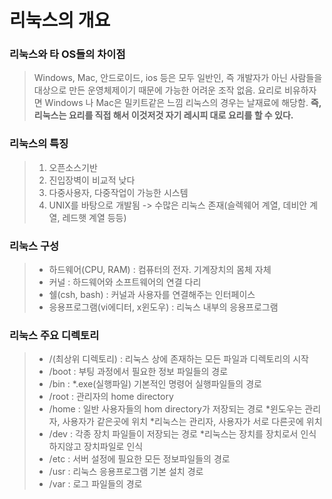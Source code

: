 # 리눅스의 개요

 ### 리눅스와 타 OS들의 차이점
 >Windows, Mac, 안드로이드, ios 등은 모두 일반인, 즉 개발자가 아닌 사람들을 대상으로 만든 운영체제이기
때문에 가능한 어려운 조작 없음.
>요리로 비유하자면 Windows 나 Mac은 밀키트같은 느낌
리눅스의 경우는 날재료에 해당함.
>__즉, 리눅스는 요리를 직접 해서 이것저것 자기 레시피 대로 요리를 할 수 있다.__


### 리눅스의 특징
> 1. 오픈소스기반
> 2. 진입장벽이 비교적 낮다
> 3. 다중사용자, 다중작업이 가능한 시스템
> 4. UNIX를 바탕으로 개발됨 -> 수많은 리눅스 존재(슬렉웨어 계열, 데비안 계열, 레드햇 계열 등등)

### 리눅스 구성

>- 하드웨어(CPU, RAM) : 컴퓨터의 전자. 기계장치의 몸체 자체
>- 커널 : 하드웨어와 소프트웨어의 연결 다리
>- 쉘(csh, bash) : 커널과 사용자를 연결해주는 인터페이스
>- 응용프로그램(vi에디터, x윈도우) : 리눅스 내부의 응용프로그램

### 리눅스 주요 디렉토리
> - /(최상위 디렉토리) : 리눅스 상에 존재하는 모든 파일과 디렉토리의 시작
> - /boot : 부팅 과정에서 필요한 정보 파일들의 경로
> - /bin : *.exe(실행파일)
기본적인 명령어 실행파일들의 경로
> - /root : 관리자의 home directory
> - /home : 일반 사용자들의 hom directory가 저장되는 경로
 *윈도우는 관리자, 사용자가 같은곳에 위치
 *리눅스는 관리자, 사용자가 서로 다른곳에 위치
> - /dev : 각종 장치 파일들이 저장되는 경로 
 *리눅스는 장치를 장치로서 인식하지않고 장치파일로 인식
> - /etc : 서버 설정에 필요한 모든 정보파일들의 경로
> - /usr : 리눅스 응용프로그램 기본 설치 경로
> - /var : 로그 파일들의 경로 